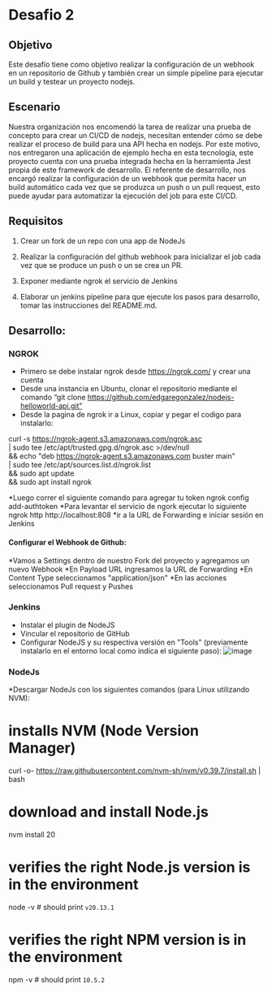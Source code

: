 # Desafio 2

## Objetivo
Este desafío tiene como objetivo realizar la configuración de un webhook en un repositorio de Github y también 
crear un simple pipeline para ejecutar un build y testear un proyecto nodejs.

## Escenario
Nuestra organización nos encomendó la tarea de realizar una prueba de concepto para crear un CI/CD de 
nodejs, necesitan entender cómo se debe realizar el proceso de build para una API hecha en nodejs. Por este 
motivo, nos entregaron una aplicación de ejemplo hecha en esta tecnología, este proyecto cuenta con una 
prueba integrada hecha en la herramienta Jest propia de este framework de desarrollo. El referente de 
desarrollo, nos encargó realizar la configuración de un webhook que permita hacer un build automático cada 
vez que se produzca un push o un pull request, esto puede ayudar para automatizar la ejecución del job para 
este CI/CD.

## Requisitos

1. Crear un fork de un repo con una app de NodeJs

2. Realizar la configuración del github webhook para inicializar el job cada vez que se produce un push o un se 
crea un PR. 
3. Exponer mediante ngrok el servicio de Jenkins
4. Elaborar un jenkins pipeline para que ejecute los pasos para desarrollo, tomar las instrucciones del 
README.md.

## Desarrollo:

### NGROK

* Primero se debe instalar ngrok desde https://ngrok.com/ y crear una cuenta
* Desde una instancia en Ubuntu, clonar el repositorio mediante el comando “git clone 
https://github.com/edgaregonzalez/nodejs-helloworld-api.git”
* Desde la pagina de ngrok ir a Linux, copiar y pegar el codigo para instalarlo:

curl -s https://ngrok-agent.s3.amazonaws.com/ngrok.asc \
| sudo tee /etc/apt/trusted.gpg.d/ngrok.asc >/dev/null \
&& echo "deb https://ngrok-agent.s3.amazonaws.com buster main" \
| sudo tee /etc/apt/sources.list.d/ngrok.list \
&& sudo apt update \
&& sudo apt install ngrok

*Luego correr el siguiente comando para agregar tu token
ngrok config add-authtoken <token>
*Para levantar el servicio de ngork ejecutar lo siguiente
ngrok http http://localhost:808
*ir a la URL de Forwarding e iniciar sesión en Jenkins

#### Configurar el Webhook de Github:
*Vamos a Settings dentro de nuestro Fork del proyecto y agregamos un nuevo Webhook
*En Payload URL ingresamos la URL de Forwarding
*En Content Type seleccionamos "application/json"
*En las acciones seleccionamos Pull request y Pushes

### Jenkins

* Instalar el plugin de NodeJS
* Vincular el repositorio  de GitHub
* Configurar NodeJS y su respectiva versión en "Tools" (previamente instalarlo en el entorno local como indica el siguiente paso):
 ![image](https://github.com/user-attachments/assets/ff26f601-0465-4f90-90fe-98881d2977ce)

### NodeJs
*Descargar NodeJs con los siguientes comandos (para Linux utilizando NVM):

# installs NVM (Node Version Manager)
curl -o- https://raw.githubusercontent.com/nvm-sh/nvm/v0.39.7/install.sh | bash

# download and install Node.js
nvm install 20

# verifies the right Node.js version is in the environment
node -v # should print `v20.13.1`

# verifies the right NPM version is in the environment
npm -v # should print `10.5.2`
